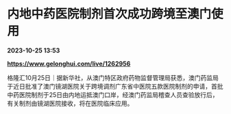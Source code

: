 # 内地中药医院制剂首次成功跨境至澳门使用

**2023-10-25 13:53**

**https://www.gelonghui.com/live/1262956**

格隆汇10月25日｜据新华社，从澳门特区政府药物监督管理局获悉，澳门药监局于近日批准了澳门镜湖医院关于跨境调剂广东省中医院五款医院制剂的申请，首批中药医院制剂于25日由内地运抵澳门口岸，经澳门药监局稽查人员查验放行后，有关制剂由镜湖医院接收，将在医院临床应用。